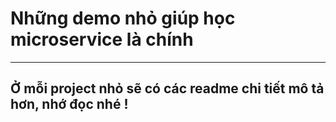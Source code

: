 # Những demo nhỏ giúp học microservice là chính
---
## Ở mỗi project nhỏ sẽ có các readme chi tiết mô tả hơn, nhớ đọc nhé !
